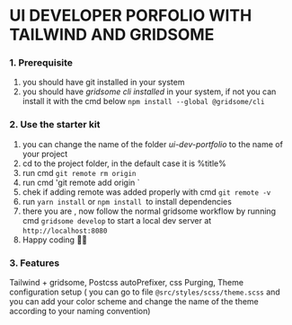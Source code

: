 # UI DEVELOPER PORFOLIO WITH TAILWIND AND GRIDSOME



### 1. Prerequisite
1. you should have git installed in your system
2. you should have *gridsome cli installed* in your system, if not you can install it with the cmd below
   `npm install --global @gridsome/cli`

### 2. Use the starter kit 
1. you can change the name of the folder *ui-dev-portfolio* to the name of your project
2. cd to the project folder, in the default case it is  %title%
3. run cmd `git remote rm origin`
4. run cmd 'git remote add origin <ssh url of the git repo>`
5. chek if adding remote was added properly with cmd `git remote -v`
6. run `yarn install` or `npm install `to install dependencies
7. there you are , now follow the normal gridsome workflow by running cmd `gridsome develop` to start a local dev server at `http://localhost:8080`
8. Happy coding 🎉🙌

### 3. Features

Tailwind + gridsome,
Postcss autoPrefixer,
css Purging,
Theme configuration setup ( you can go to file `@src/styles/scss/theme.scss` and you can add your color scheme and change the name of the theme according to your naming convention)
